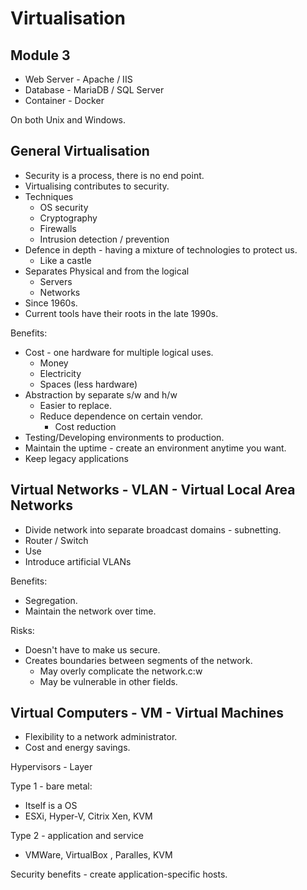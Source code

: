 # Virtualisation

## Module 3

* Web Server - Apache / IIS
* Database - MariaDB / SQL Server
* Container - Docker

On both Unix and Windows.

## General Virtualisation

* Security is a process, there is no end point.
* Virtualising contributes to security.
* Techniques
    * OS security
    * Cryptography
    * Firewalls
    * Intrusion detection / prevention
* Defence in depth - having a mixture of technologies to protect us.
    * Like a castle
* Separates Physical and from the logical
    * Servers
    * Networks
* Since 1960s.
* Current tools have their roots in the late 1990s.

Benefits:

* Cost - one hardware for multiple logical uses.
    * Money
    * Electricity
    * Spaces (less hardware)
* Abstraction by separate s/w and h/w
    * Easier to replace.
    * Reduce dependence on certain vendor.
        * Cost reduction
* Testing/Developing environments to production.
* Maintain the uptime - create an environment anytime you want.
* Keep legacy applications

## Virtual Networks - VLAN - Virtual Local Area Networks

* Divide network into separate broadcast domains - subnetting.
* Router / Switch
* Use 
* Introduce artificial VLANs

Benefits:

* Segregation.
* Maintain the network over time.

Risks:

* Doesn't have to make us secure.
* Creates boundaries between segments of the network.
    * May overly complicate the network.c:w
    * May be vulnerable in other fields.


## Virtual Computers - VM - Virtual Machines

* Flexibility to a network administrator.
* Cost and energy savings.

Hypervisors - Layer

Type 1 - bare metal:

* Itself is a OS
* ESXi, Hyper-V, Citrix Xen, KVM

Type 2 - application and service

* VMWare, VirtualBox , Paralles, KVM

Security benefits - create application-specific hosts.

